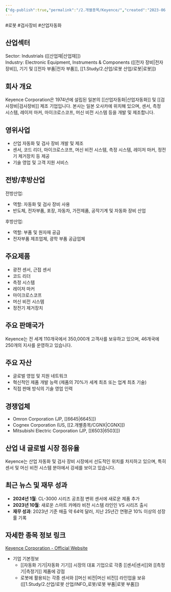 ```yaml
---
{"dg-publish":true,"permalink":"/2.개별종목/Keyence/","created":"2023-06-28T12:17:48.503+09:00","updated":"2025-07-29T21:37:04.806+09:00"}
---
```


#로봇 #검사장비 #산업자동화


## 산업섹터

Sector: Industrials ([[산업재\|산업재]])  
Industry: Electronic Equipment, Instruments & Components ([[전자 장비\|전자 장비]], 기기 및 [[전자 부품\|전자 부품]], [[1.Study/2.산업/로봇 산업/로봇\|로봇]])

## 회사 개요

Keyence Corporation은 1974년에 설립된 일본의 [[산업자동화\|산업자동화]] 및 [[검사장비\|검사장비]] 제조 기업입니다. 본사는 일본 오사카에 위치해 있으며, 센서, 측정 시스템, 레이저 마커, 마이크로스코프, 머신 비전 시스템 등을 개발 및 제조합니다.

## 영위사업

- 산업 자동화 및 검사 장비 개발 및 제조
- 센서, 코드 리더, 마이크로스코프, 머신 비전 시스템, 측정 시스템, 레이저 마커, 정전기 제거장치 등 제공
- 기술 영업 및 고객 지원 서비스

## 전방/후방산업

전방산업:

- 역할: 자동화 및 검사 장비 사용
- 반도체, 전자부품, 포장, 자동차, 가전제품, 공작기계 및 자동화 장비 산업

후방산업:

- 역할: 부품 및 원자재 공급
- 전자부품 제조업체, 광학 부품 공급업체

## 주요제품

- 광전 센서, 근접 센서
- 코드 리더
- 측정 시스템
- 레이저 마커
- 마이크로스코프
- 머신 비전 시스템
- 정전기 제거장치

## 주요 판매국가

Keyence는 전 세계 110개국에서 350,000개 고객사를 보유하고 있으며, 46개국에 250개의 지사를 운영하고 있습니다.

## 주요 자산

- 글로벌 영업 및 지원 네트워크
- 혁신적인 제품 개발 능력 (제품의 70%가 세계 최초 또는 업계 최초 기술)
- 직접 판매 방식의 기술 영업 인력

## 경쟁업체

- Omron Corporation (JP, [[6645\|6645]])
- Cognex Corporation (US, [[2.개별종목/CGNX\|CGNX]])
- Mitsubishi Electric Corporation (JP, [[6503\|6503]])

## 산업 내 글로벌 시장 점유율

Keyence는 산업 자동화 및 검사 장비 시장에서 선도적인 위치를 차지하고 있으며, 특히 센서 및 머신 비전 시스템 분야에서 강세를 보이고 있습니다.

## 최근 뉴스 및 재무 성과

- **2024년 1월**: CL-3000 시리즈 공초점 변위 센서에 새로운 제품 추가
- **2023년 10월**: 새로운 스마트 카메라 비전 시스템 라인인 VS 시리즈 출시
- **재무 성과**: 2023년 기준 매출 약 64억 달러, 지난 25년간 연평균 10% 이상의 성장률 기록

## 자세한 종목 정보 링크

[Keyence Corporation - Official Website](https://www.keyence.com/)

- 기업 기본정보
	- [[자동화 기기\|자동화 기기]] 시장의 대표 기업으로 각종 [[센서\|센서]]와 [[측정기\|측정기]] 제품에 강점
	- 로봇에 활용되는 각종 센서와 [[머신 비전\|머신 비전]] 라인업을 보유([[1.Study/2.산업/로봇 산업/INFO_로봇/로봇 부품\|로봇 부품]])
